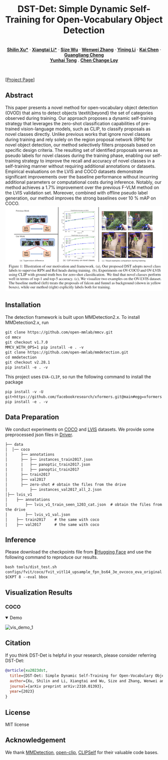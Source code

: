 <!-- # DST-Det -->

<br />
<p align="center">
  <h1 align="center">DST-Det: Simple Dynamic Self-Training for Open-Vocabulary Object Detection</h1>
  <p align="center">
    <br />
    <a href="https://xushilin1.github.io/"><strong>Shilin Xu*</strong></a>
    ·
    <a href="https://lxtgh.github.io/"><strong>Xiangtai Li*</strong></a>
    ·
    <a href="https://wusize.github.io/"><strong>Size Wu</strong></a>
    ·
    <a href="http://zhangwenwei.cn/"><strong>Wenwei Zhang</strong></a>
    ·
    <a href="https://scholar.google.com.hk/citations?user=y_cp1sUAAAAJ&hl=en"><strong>Yining Li</strong></a>
    ·
    <a href="https://chenkai.site/"><strong>Kai Chen</strong></a>
    ·
    <a href="https://sites.google.com/view/guangliangcheng"><strong>Guangliang Cheng</strong></a>
    <br />
    <a href="https://scholar.google.com/citations?user=T4gqdPkAAAAJ&hl=zh-CN"><strong>Yunhai Tong</strong></a>
    .
    <a href="https://www.mmlab-ntu.com/person/ccloy/"><strong>Chen Change Loy</strong></a>
  </p>

<br />


[[Project Page](https:xushilin1.github.io/dst-det)]




## Abstract

This paper presents a novel method for open-vocabulary object detection (OVOD) that aims to detect objects \textit{beyond} the set of categories observed during training. 
Our approach proposes a dynamic self-training strategy that leverages the zero-shot classification capabilities of pre-trained vision-language models, such as CLIP, to classify proposals as novel classes directly. Unlike previous works that ignore novel classes during training and rely solely on the region proposal network (RPN) for novel object detection, our method selectively filters proposals based on specific design criteria. The resulting set of identified proposals serves as pseudo labels for novel classes during the training phase, enabling our self-training strategy to improve the recall and accuracy of novel classes in a self-training manner without requiring additional annotations or datasets. Empirical evaluations on the LVIS and COCO datasets demonstrate significant improvements over the baseline performance without incurring additional parameters or computational costs during inference. Notably, our method achieves a 1.7\% improvement over the previous F-VLM method on the LVIS validation set. Moreover, combined with offline pseudo label generation, our method improves the strong baselines over 10 \% mAP on COCO. 
![teaser](./assets/figs/teaser.png)

## Installation
The detection framework is built upon MMDetection2.x. To install MMDetection2.x, run
```
git clone https://github.com/open-mmlab/mmcv.git
cd mmcv
git checkout v1.7.0
MMCV_WITH_OPS=1 pip install -e . -v
git clone https://github.com/open-mmlab/mmdetection.git
cd mmdetection
git checkout v2.28.1
pip install -e . -v
```
This project uses `EVA-CLIP`, so run the following command to install the package
```
pip install -v -U git+https://github.com/facebookresearch/xformers.git@main#egg=xformers
pip install -e . -v
```

## Data Preparation
We conduct experiments on [COCO](https://cocodataset.org/#home) and [LVIS](https://www.lvisdataset.org/) datasets. We provide some preprocessed json files in
[Driver](https://drive.google.com/drive/folders/19Ez8zL1cycP1FeQPpSsqCVsgsRPREQRg).
```
├── data
│  │── coco
│      ├── annotations
│      ├── ├── instances_train2017.json
|      |   ├── panoptic_train2017.json
|      |   ├── panoptic_train2017
│      ├── train2017
│      ├── val2017
│      ├── zero-shot # obtain the files from the drive
│          ├── instances_val2017_all_2.json
│├── lvis_v1
│    ├── annotations
│        ├── lvis_v1_train_seen_1203_cat.json  # obtain the files from the drive 
│        ├── lvis_v1_val.json 
│    ├── train2017    # the same with coco
│    ├── val2017      # the same with coco
```

## Inference
Please download the checkpoints file from 🤗[Hugging Face](https://huggingface.co/shilinxu/dst-det) and use the following command to reproduce our results.
```
bash tools/dist_test.sh  configs/fvit/coco/fvit_vitl14_upsample_fpn_bs64_3e_ovcoco_eva_original.py $CKPT 8 --eval bbox

```

## Visualization Results
### COCO
<details open>
<summary>Demo</summary>

![vis_demo_1](assets/figs/coco_vis.png) 



## Citation
If you think DST-Det is helpful in your research, please consider referring DST-Det:
```bibtex
@article{xu2023dst,
  title={DST-Det: Simple Dynamic Self-Training for Open-Vocabulary Object Detection},
  author={Xu, Shilin and Li, Xiangtai and Wu, Size and Zhang, Wenwei and Li, Yining and Cheng, Guangliang and Tong, Yunhai and Chen, Kai and Loy, Chen Change},
  journal={arXiv preprint arXiv:2310.01393},
  year={2023}
}
```

## License
MIT license

## Acknowledgement
We thank [MMDetection](https://github.com/open-mmlab/mmdetection), [open-clip](https://github.com/mlfoundations/open_clip), [CLIPSelf](https://github.com/wusize/CLIPSelf) for their valuable code bases.